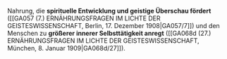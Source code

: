 
Nahrung, die **spirituelle Entwicklung und geistige Überschau fördert** ([[GA057 (7.) ERNÄHRUNGSFRAGEN IM LICHTE DER GEISTESWISSENSCHAFT, Berlin, 17. Dezember 1908|GA057/7]]) und den Menschen zu **größerer innerer Selbsttätigkeit anregt** ([[GA068d (27.) ERNÄHRUNGSFRAGEN IM LICHTE DER GEISTESWISSENSCHAFT, München, 8. Januar 1909|GA068d/27]]).

